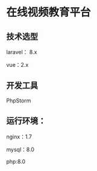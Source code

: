 # 在线视频教育平台

## 技术选型

laravel： 8.x

vue：2.x

## 开发工具

PhpStorm

## 运行环境：

nginx：1.7

mysql：8.0

php:8.0

